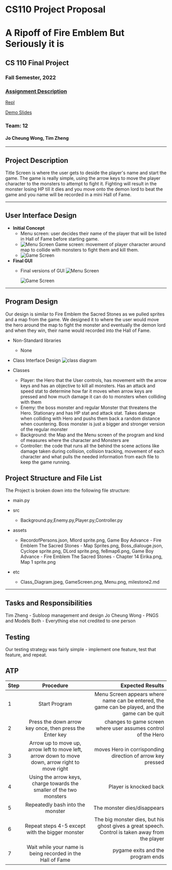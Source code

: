 
# CS110 Project Proposal

# A Ripoff of Fire Emblem But Seriously it is

## CS 110 Final Project

### Fall Semester, 2022

### [Assignment Description](https://docs.google.com/document/d/1H4R6yLL7som1lglyXWZ04RvTp_RvRFCCBn6sqv-82ps/edit?usp=sharing)

[Repl](https://replit.com/join/mdpcukgnro-jo-cheungcheung)

[Demo Slides](https://docs.google.com/presentation/d/1EzJeEtMkL8QF2dRZl_swCZaoDkbE_AoH3_Oo4zgj4_s/edit?usp=sharing)

### Team: 12

#### Jo Cheung Wong, Tim Zheng

***

## Project Description

Title Screen is where the user gets to deside the player's name and start the game. The game is really simple, using the arrow keys to move the player character to the monsters to attempt to fight it. Fighting will result in the monster losing HP till it dies and you move onto the demon lord to beat the game and you name will be recorded in a mini Hall of Fame.

***

## User Interface Design

- **Initial Concept**
  - Menu screen: user decides their name of the player that will be listed in Hall of Fame before starting game.
  - ![Menu Screen](assets/Menu.PNG)
    Game screen: movement of player character around map to collide with monsters to fight them and kill them.
  - ![Game Screen](assets/GameScreen.PNG)
- **Final GUI**
  - Final versions of GUI
    ![Menu Screen](assets/Menu.PNG)

    ![Game Screen](assets/GameScreen.PNG)

***

## Program Design

Our design is similar to Fire Emblem the Sacred Stones as we pulled sprites and a map from the game. We designed it to where the user would move the hero around the map to fight the monster and eventually the demon lord and when they win, their name would recorded into the Hall of Fame.

- Non-Standard libraries
  - None

- Class Interface Design
   ![class diagram](assets/Class_Diagram.jpeg)

- Classes
  - Player: the Hero that the User controls, has movement with the arrow keys and has an objective to kill all monsters. Has an attack and speed stat to determine how far it moves when arrow keys are pressed and how much damage it can do to monsters when colliding with them
  - Enemy: the boss monster and regular Monster that threatens the Hero. Stationary and has HP stat and attack stat. Takes damage when colliding with Hero and pushs them back a random distance when countering. Boss monster is just a bigger and stronger version of the regular monster
  - Background: the Map and the Menu screen of the program and kind of measures where the character and Monsters are
  - Controller: the code that runs all the behind the scene actions like damage taken during collision, collision tracking, movement of each character and what pulls the needed information from each file to keep the game running.

## Project Structure and File List

The Project is broken down into the following file structure:

- main.py

- src
  - Background.py,Enemy.py,Player.py,Controller.py

- assets
  - RecordofPersons.json, Mlord sprite.png, Game Boy Advance - Fire Emblem The Sacred Stones - Map Sprites.png, Boss_dialouge.json, Cyclope sprite.png, DLord sprite.png, fe8map6.png, Game Boy Advance - Fire Emblem The Sacred Stones - Chapter 14 Eirika.png, Map 1 sprite.png
- etc
  - Class_Diagram.jpeg, GameScreen.png, Menu.png, milestone2.md

***

## Tasks and Responsibilities

  Tim Zheng - Subloop management and design
  Jo Cheung Wong - PNGS and Models
  Both - Everything else not credited to one person

## Testing

Our testing strategy was fairly simple - implement one feature, test that feature, and repeat.

## ATP

| Step                 |Procedure             |Expected Results                   |
|----------------------|:--------------------:|----------------------------------:|
|1|Start Program |Menu Screen appears where name can be entered, the game can be played, and the game can be quit|
|2|Press the down arrow key once, then press the Enter key| changes to game screen where user assumes control of the Hero|
|3|Arrow up to move up, arrow left to move left, arrow down to move down, arrow right to move right | moves Hero in corrisponding direction of arrow key pressed|
|4|Using the arrow keys, charge towards the smaller of the two monsters| Player is knocked back |
|5|Repeatedly bash into the monster| The monster dies/disappears |
|6|Repeat steps 4-5 except with the bigger monster| The big monster dies, but his ghost gives a great speech. Control is taken away from the player|
|7|Wait while your name is being recorded in the Hall of Fame| pygame exits and the program ends|
